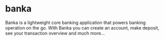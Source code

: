 # banka
Banka is a lightweight core banking application that powers banking operation on the go. With Banka you can create an account, make deposit, see your transaction overview and much more...

